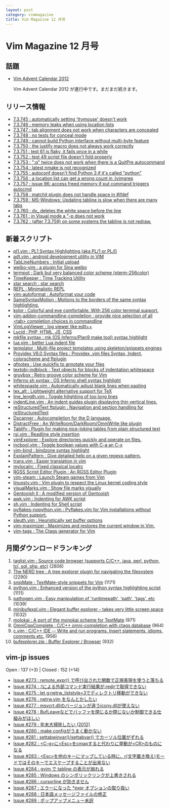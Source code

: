 ```yaml
---
layout: post
category: vimmagazine
title: Vim Magazine 12 月号
---
```


# Vim Magazine 12 月号

## 話題

- [Vim Advent Calendar 2012](http://atnd.org/events/33746)

  Vim Advent Calendar 2012 が進行中です。まだまだ続きます。

## リリース情報

- [7.3.745 : automatically setting 'ttymouse' doesn't work](http://code.google.com/p/vim/source/detail?r=aab4b29520e79134e33f2c641f1d960de2dcdc1e)
- [7.3.746 : memory leaks when using location lists](http://code.google.com/p/vim/source/detail?r=4934eb2e22dc0bc03fd5d4f95706a69a1ddffb94)
- [7.3.747 : tab alignment does not work when characters are concealed](http://code.google.com/p/vim/source/detail?r=cd59ba19985a3b3bd66dffdcf59b00427f844818)
- [7.3.748 : no tests for conceal mode](http://code.google.com/p/vim/source/detail?r=56bb88c68f985365b0545a0370be59fcd97a4178)
- [7.3.749 : cannot build Python interface without multi-byte feature](http://code.google.com/p/vim/source/detail?r=3e22fe67fa6935d1156738a34e50bffdf62006c9)
- [7.3.750 : the justify macro does not always work correctly](http://code.google.com/p/vim/source/detail?r=5c36fe9f19a529fb6064b37b8e47e82cdeeb7ca8)
- [7.3.751 : test 61 is flaky, it fails once in a while](http://code.google.com/p/vim/source/detail?r=d149f18b289fdf19363214e7805a0637307bd264)
- [7.3.752 : test 49 script file doesn't fold properly](http://code.google.com/p/vim/source/detail?r=ed936effb1f374004db15f092b8c8ab87631fdd4)
- [7.3.753 : ":q" twice does not work when there is a QuitPre autocommand](http://code.google.com/p/vim/source/detail?r=c83cd3d01128204d6926550cbe1064daaf8dee8c)
- [7.3.754 : latest nmake is not recognized](http://code.google.com/p/vim/source/detail?r=beceb0a18c79b5b1bda4822b34cb2d62b2967d27)
- [7.3.755 : autoconf doesn't find Python 3 if it's called "python"](http://code.google.com/p/vim/source/detail?r=d9b4cf53be2edbb872cc489aea32a4441b39eaf9)
- [7.3.756 : a location list can get a wrong count in :lvimgrep](http://code.google.com/p/vim/source/detail?r=706c87d16d40ecdf9c6fba45bc47b911d8e140cc)
- [7.3.757 : issue 96: access freed memory if put command triggers autocmd](http://code.google.com/p/vim/source/detail?r=65ef7c96d65fb2fbf660797608809f0ac5d0c4b7)
- [7.3.758 : matchit plugin does not handle space in #ifdef](http://code.google.com/p/vim/source/detail?r=9eb0d30510f7b02aa5f55f400bfab08d847ab447)
- [7.3.759 : MS-Windows: Updating tabline is slow when there are many tabs](http://code.google.com/p/vim/source/detail?r=25ea15fdfa5c7d5894a06814fe9411b75050ebff)
- [7.3.760 : dv\_ deletes the white space before the line](http://code.google.com/p/vim/source/detail?r=8e54a32bcd56226647cfd3d8c5e142e3a98c0ca7)
- [7.3.761 : in Visual mode a "-p does not work](http://code.google.com/p/vim/source/detail?r=6834d6aeae099d6bfdff5151aa2174cafc22647f)
- [7.3.762 : (after 7.3.759) on some systems the tabline is not redraw.](http://code.google.com/p/vim/source/detail?r=699f8d8f096d4627f97e8d3bcf64b8634a484c26)

## 新着スクリプト

- [pl1.vim : PL1 Syntax Highlighting (aka PL/1 or PL/I)](http://www.vim.org/scripts/script.php?script_id=4329)
- [adt.vim : android development utility in VIM](http://www.vim.org/scripts/script.php?script_id=4330)
- [TabLineNumbers : Initial upload](http://www.vim.org/scripts/script.php?script_id=4331)
- [weibo-vim : a plugin for Sina weibo](http://www.vim.org/scripts/script.php?script_id=4332)
- [termpot : Dark but very balanced color scheme (xterm-256color)](http://www.vim.org/scripts/script.php?script_id=4333)
- [TimeKeeper : Time Tracking Utility](http://www.vim.org/scripts/script.php?script_id=4334)
- [star search : star search](http://www.vim.org/scripts/script.php?script_id=4335)
- [REPL : Minimalistic REPL](http://www.vim.org/scripts/script.php?script_id=4336)
- [vim-autoformat : Autoformat your code](http://www.vim.org/scripts/script.php?script_id=4337)
- [SameSyntaxMotion : Motions to the borders of the same syntax highlighting.](http://www.vim.org/scripts/script.php?script_id=4338)
- [kolor : Colorful and eye comfortable. With 256 color terminal support.](http://www.vim.org/scripts/script.php?script_id=4339)
- [vim-addon-commandline-completion : provide nice selection of all \<tab> completion choices in commandline](http://www.vim.org/scripts/script.php?script_id=4340)
- [VimLogViewer : log viewer like edit++](http://www.vim.org/scripts/script.php?script_id=4341)
- [Lucid : PHP, HTML, JS, CSS](http://www.vim.org/scripts/script.php?script_id=4342)
- [mkfile syntax : mk (OS Inferno/Plan9 make tool) syntax highlight](http://www.vim.org/scripts/script.php?script_id=4343)
- [lua.vim : better Lua indent file](http://www.vim.org/scripts/script.php?script_id=4344)
- [templator : Multi-file project templates using skeleton/snippets engines](http://www.vim.org/scripts/script.php?script_id=4345)
- [Providex V6.0 Syntax files : Providex .vim files Syntax, Indent, colorscheme and ftplugin](http://www.vim.org/scripts/script.php?script_id=4346)
- [qfnotes : Use quickfix to annotate your files](http://www.vim.org/scripts/script.php?script_id=4347)
- [textobj-indblock : Text objects for blocks of indentation whitespace](http://www.vim.org/scripts/script.php?script_id=4348)
- [gruvbox : Retro groove color scheme for Vim](http://www.vim.org/scripts/script.php?script_id=4349)
- [Inferno sh syntax : OS Inferno shell syntax highlight](http://www.vim.org/scripts/script.php?script_id=4350)
- [whitespaste.vim : Automatically adjust blank lines when pasting](http://www.vim.org/scripts/script.php?script_id=4351)
- [tex\_alt : Lightweight alternative support for TeX](http://www.vim.org/scripts/script.php?script_id=4352)
- [line\_length.vim : Toggle hilighting of too long lines](http://www.vim.org/scripts/script.php?script_id=4353)
- [indentLine.vim : An indent guides plugin displaying thin vertical lines. ](http://www.vim.org/scripts/script.php?script_id=4354)
- [reStructuredText ftplugin : Navigation and section handling for reStructuredText](http://www.vim.org/scripts/script.php?script_id=4355)
- [Dscanner : Autocompletion for the D language.](http://www.vim.org/scripts/script.php?script_id=4356)
- [DistractFree : An WriteRoom/DarkRoom/OmniWrite like plugin](http://www.vim.org/scripts/script.php?script_id=4357)
- [Tablify : Plugin for making nice-loking tables from plain structured text](http://www.vim.org/scripts/script.php?script_id=4358)
- [rsi.vim : Readline style insertion](http://www.vim.org/scripts/script.php?script_id=4359)
- [vimExplorer : Explore directories quickly and operate on files.](http://www.vim.org/scripts/script.php?script_id=4360)
- [incbool.vim : Toggle boolean values with C-a an C-x](http://www.vim.org/scripts/script.php?script_id=4361)
- [vim-bind : bindzone syntax highlight](http://www.vim.org/scripts/script.php?script_id=4363)
- [ExplainPattern : Give detailed help on a given regexp pattern.](http://www.vim.org/scripts/script.php?script_id=4364)
- [trans.vim : Easier translation in vim](http://www.vim.org/scripts/script.php?script_id=4365)
- [mylocalrc : Fixed classical localrc](http://www.vim.org/scripts/script.php?script_id=4366)
- [RGSS Script Editor Plugin : An RGSS Editor Plugin ](http://www.vim.org/scripts/script.php?script_id=4367)
- [vim-steam : Launch Steam games from Vim](http://www.vim.org/scripts/script.php?script_id=4368)
- [linuxsty.vim : Vim plugin to respect the Linux kernel coding style](http://www.vim.org/scripts/script.php?script_id=4369)
- [visualMarks.vim : Show file marks visually](http://www.vim.org/scripts/script.php?script_id=4370)
- [Gentooish II : A modified version of Gentooish](http://www.vim.org/scripts/script.php?script_id=4371)
- [awk.vim : Indenting for AWK script](http://www.vim.org/scripts/script.php?script_id=4372)
- [sh.vim : Indenting for Shell script](http://www.vim.org/scripts/script.php?script_id=4373)
- [pyflakes-nopython.vim : Pyflakes.vim for Vim installations without Python support.](http://www.vim.org/scripts/script.php?script_id=4374)
- [sleuth.vim : Heuristically set buffer options](http://www.vim.org/scripts/script.php?script_id=4375)
- [vim-maximizer : Maximizes and restores the current window in Vim.](http://www.vim.org/scripts/script.php?script_id=4376)
- [vim-tags : The Ctags generator for Vim](http://www.vim.org/scripts/script.php?script_id=4377)

## 月間ダウンロードランキング

1. [taglist.vim : Source code browser (supports C/C++, java, perl, python, tcl, sql, php, etc)](http://www.vim.org/scripts/script.php?script_id=273) (2806)
2. [The NERD tree : A tree explorer plugin for navigating the filesystem](http://www.vim.org/scripts/script.php?script_id=1658) (2290)
3. [snipMate : TextMate-style snippets for Vim](http://www.vim.org/scripts/script.php?script_id=2540) (1171)
4. [python.vim : Enhanced version of the python syntax highlighting script](http://www.vim.org/scripts/script.php?script_id=790) (1111)
5. [pathogen.vim : Easy manipulation of 'runtimepath', 'path', 'tags', etc](http://www.vim.org/scripts/script.php?script_id=2332) (1039)
6. [minibufexpl.vim : Elegant buffer explorer - takes very little screen space](http://www.vim.org/scripts/script.php?script_id=159) (1032)
7. [molokai : A port of the monokai scheme for TextMate](http://www.vim.org/scripts/script.php?script_id=2340) (971)
8. [OmniCppComplete : C/C++ omni-completion with ctags database](http://www.vim.org/scripts/script.php?script_id=1520) (964)
9. [c.vim : C/C++ IDE --  Write and run programs. Insert statements, idioms, comments etc.](http://www.vim.org/scripts/script.php?script_id=213) (956)
10. [bufexplorer.zip : Buffer Explorer / Browser](http://www.vim.org/scripts/script.php?script_id=42) (932)

## vim-jp issues

Open : 137 (+3) | Closed : 152 (+14)

- [Issue #273 : remote\_expr() で呼び出された関数で正規表現を使うと落ちる](https://github.com/vim-jp/issues/issues/273)
- [Issue #274 : :!による外部コマンド実行結果が:redirで取得できない](https://github.com/vim-jp/issues/issues/274)
- [Issue #275 : let g:netrw\_liststyle=3でディレクトリ移動ができない](https://github.com/vim-jp/issues/issues/275)
- [Issue #276 : netrw.vim をなんとかしたい](https://github.com/vim-jp/issues/issues/276)
- [Issue #277 : msvcrt.dllのバージョンが違うiconv.dllが使えない](https://github.com/vim-jp/issues/issues/277)
- [Issue #278 : BufLeaveなどでバッファを閉じるか閉じないか制御できる仕組みがほしい](https://github.com/vim-jp/issues/issues/278)
- [Issue #279 : 年末大掃除したい (2012)](https://github.com/vim-jp/issues/issues/279)
- [Issue #280 : make configがうまく動かない](https://github.com/vim-jp/issues/issues/280)
- [Issue #281 : settabwinvar()/settabvar() でカーソル位置がずれる](https://github.com/vim-jp/issues/issues/281)
- [Issue #282 : \<C-g>に\<Esc>をcmapすると代わりに挙動が\<CR>のものになる](https://github.com/vim-jp/issues/issues/282)
- [Issue #283 : \<Esc>を他のキーにマップしている時に、r(文字置き換え)モードではそのキーでエスケープすることが出来ない](https://github.com/vim-jp/issues/issues/283)
- [Issue #284 : gvim で tabline の表示が崩れる](https://github.com/vim-jp/issues/issues/284)
- [Issue #285 : Windows のシンボリックリンクが上書きされる](https://github.com/vim-jp/issues/issues/285)
- [Issue #286 : cursorline が効きません](https://github.com/vim-jp/issues/issues/286)
- [Issue #287 : エラーになった \*expr オプションの取り扱い](https://github.com/vim-jp/issues/issues/287)
- [Issue #288 : 日本語メッセージファイルの修正](https://github.com/vim-jp/issues/issues/288)
- [Issue #289 : ポップアップメニュー未訳](https://github.com/vim-jp/issues/issues/289)

